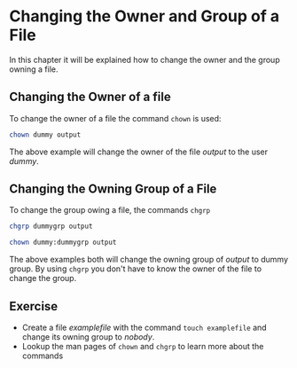 # Changing the Owner and Group of a File
In this chapter it will be explained how to change the owner and the group owning a file.

## Changing the Owner of a file
To change the owner of a file the command `chown` is used:

~~~~~ bash 
chown dummy output
~~~~~
The above example will change the owner of the file *output* to the user *dummy*.

## Changing the Owning Group of a File
To change the group owing a file, the commands `chgrp` 

~~~~~ bash
chgrp dummygrp output
~~~~~
~~~~~ bash
chown dummy:dummygrp output
~~~~~
The above examples both will change the owning group of *output* to dummy group. By using `chgrp` you don't have to know the owner of the file to change the group.

## Exercise
- Create a file *examplefile* with the command `touch examplefile` and change its owning group to *nobody*.
- Lookup the man pages of `chown` and `chgrp` to learn more about the commands
